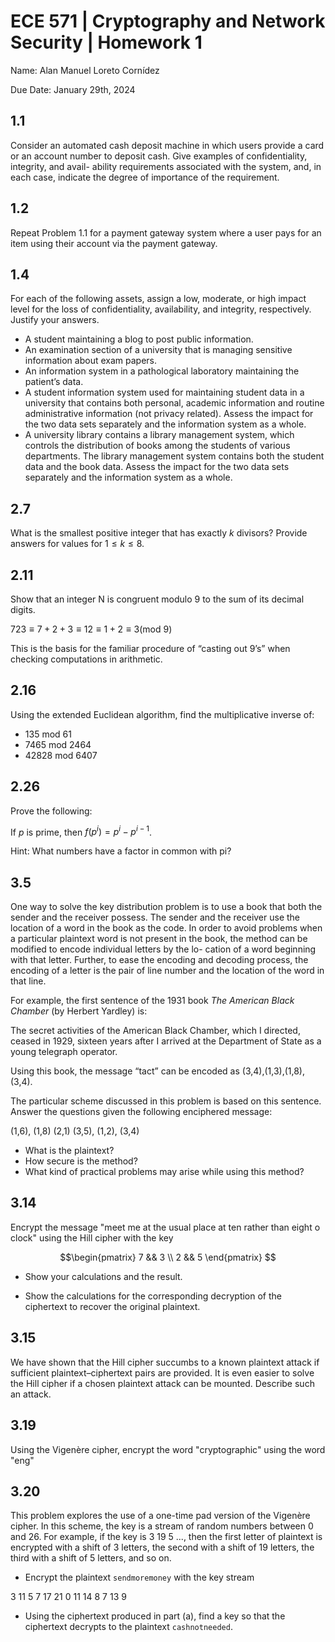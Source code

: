 # ECE 571 | Cryptography and Network Security | Homework 1

Name: Alan Manuel Loreto Cornídez

Due Date: January 29th, 2024

## 1.1

Consider an automated cash deposit machine in which users provide a card or an
account number to deposit cash. Give examples of confidentiality, integrity, and
avail- ability requirements associated with the system, and, in each case,
indicate the degree of importance of the requirement.

## 1.2

Repeat Problem 1.1 for a payment gateway system where a user pays for an item
using their account via the payment gateway.

## 1.4

For each of the following assets, assign a low, moderate, or high impact level
for the loss of confidentiality, availability, and integrity, respectively.
Justify your answers.

- A student maintaining a blog to post public information.
- An examination section of a university that is managing sensitive information
  about exam papers.
- An information system in a pathological laboratory maintaining the patient’s
  data.
- A student information system used for maintaining student data in a university
  that contains both personal, academic information and routine administrative
  information (not privacy related). Assess the impact for the two data sets
  separately and the information system as a whole.
- A university library contains a library management system, which controls the
  distribution of books among the students of various departments. The library
  management system contains both the student data and the book data. Assess the
  impact for the two data sets separately and the information system as a whole.

## 2.7

What is the smallest positive integer that has exactly $k$ divisors? Provide
answers for values for $1 \le k \le 8$.

## 2.11

Show that an integer N is congruent modulo 9 to the sum of its decimal digits.

$723 \equiv 7 + 2 + 3 \equiv 12 \equiv 1 + 2 \equiv 3 (\text{mod }9)$

This is the basis for the familiar procedure of “casting out 9’s” when
checking computations in arithmetic.

## 2.16

Using the extended Euclidean algorithm, find the multiplicative inverse of:

- 135 mod 61
- 7465 mod 2464
- 42828 mod 6407

## 2.26

Prove the following:

If $p$ is prime, then $f(p^{i}) = p^{i} - p^{i - 1}$.

Hint: What numbers have a factor in common with pi?

## 3.5

One way to solve the key distribution problem is to use a book that both the
sender and the receiver possess. The sender and the receiver use the location of
a word in the book as the code. In order to avoid problems when a particular
plaintext word is not present in the book, the method can be modified to encode
individual letters by the lo- cation of a word beginning with that letter.
Further, to ease the encoding and decoding process, the encoding of a letter is
the pair of line number and the location of the word in that line.

For example, the first sentence of the 1931 book _The American Black Chamber_
(by Herbert Yardley) is:

The secret activities of the American Black Chamber, which I directed, ceased in
1929, sixteen years after I arrived at the Department of State as a young
telegraph operator.

Using this book, the message “tact” can be encoded as (3,4),(1,3),(1,8),(3,4).

The particular scheme discussed in this problem is based on this sentence.
Answer the questions given the following enciphered message:

(1,6), (1,8) (2,1) (3,5), (1,2), (3,4)

- What is the plaintext?
- How secure is the method?
- What kind of practical problems may arise while using this method?

## 3.14

Encrypt the message "meet me at the usual place at ten rather than eight o
clock" using the Hill cipher with the key

$$\begin{pmatrix} 7 && 3 \\ 2 && 5 \end{pmatrix} $$

- Show your calculations and the result.

- Show the calculations for the corresponding decryption of the ciphertext to
  recover the original plaintext.

## 3.15

We have shown that the Hill cipher succumbs to a known plaintext attack if
sufficient plaintext–ciphertext pairs are provided. It is even easier to solve
the Hill cipher if a chosen plaintext attack can be mounted. Describe such an
attack.

## 3.19

Using the Vigenère cipher, encrypt the word "cryptographic" using the word "eng"

## 3.20

This problem explores the use of a one-time pad version of the Vigenère cipher.
In this scheme, the key is a stream of random numbers between 0 and 26. For
example, if the key is 3 19 5 ..., then the first letter of plaintext is
encrypted with a shift of 3 letters, the second with a shift of 19 letters, the
third with a shift of 5 letters, and so on.

- Encrypt the plaintext `sendmoremoney` with the key stream

3 11 5 7 17 21 0 11 14 8 7 13 9

- Using the ciphertext produced in part (a), find a key so that the ciphertext
  decrypts to the plaintext `cashnotneeded`. 

